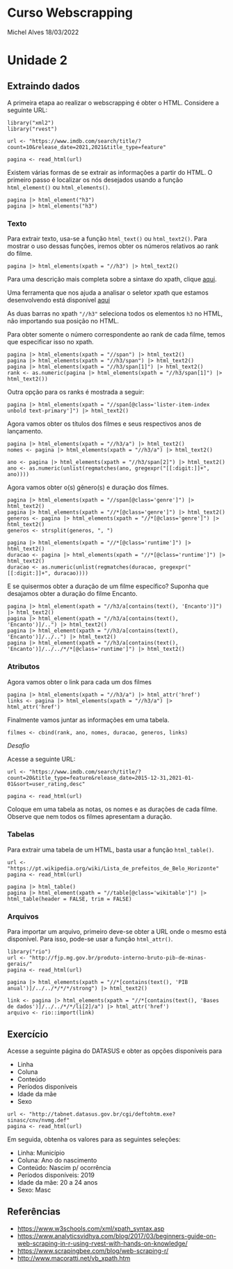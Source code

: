 Curso Webscrapping
================
Michel Alves
18/03/2022

# Unidade 2

## Extraindo dados

A primeira etapa ao realizar o webscrapping é obter o HTML. Considere a
seguinte URL:

    library("xml2")
    library("rvest")

    url <- "https://www.imdb.com/search/title/?count=10&release_date=2021,2021&title_type=feature"

    pagina <- read_html(url)

Existem várias formas de se extrair as informações a partir do HTML. O
primeiro passo é localizar os nós desejados usando a função
`html_element()` ou `html_elements()`.

    pagina |> html_element("h3")
    pagina |> html_elements("h3")

### Texto

Para extrair texto, usa-se a função `html_text()` ou `html_text2()`.
Para mostrar o uso dessas funções, iremos obter os números relativos ao
rank do filme.

    pagina |> html_elements(xpath = "//h3") |> html_text2()

Para uma descrição mais completa sobre a sintaxe do xpath, clique
[aqui](https://www.w3schools.com/xml/xpath_syntax.asp).

Uma ferramenta que nos ajuda a analisar o seletor xpath que estamos
desenvolvendo está disponível [aqui](https://try.jsoup.org/)

As duas barras no xpath `"//h3"` seleciona todos os elementos `h3` no
HTML, não importando sua posição no HTML.

Para obter somente o número correspondente ao rank de cada filme, temos
que especificar isso no xpath.

    pagina |> html_elements(xpath = "//span") |> html_text2()
    pagina |> html_elements(xpath = "//h3/span") |> html_text2()
    pagina |> html_elements(xpath = "//h3/span[1]") |> html_text2()
    rank <- as.numeric(pagina |> html_elements(xpath = "//h3/span[1]") |> html_text2())

Outra opção para os ranks é mostrada a seguir:

    pagina |> html_elements(xpath = "//span[@class='lister-item-index unbold text-primary']") |> html_text2()

Agora vamos obter os títulos dos filmes e seus respectivos anos de
lançamento.

    pagina |> html_elements(xpath = "//h3/a") |> html_text2()
    nomes <- pagina |> html_elements(xpath = "//h3/a") |> html_text2()

    ano <- pagina |> html_elements(xpath = "//h3/span[2]") |> html_text2()
    ano <- as.numeric(unlist(regmatches(ano, gregexpr("[[:digit:]]+", ano))))

Agora vamos obter o(s) gênero(s) e duração dos filmes.

    pagina |> html_elements(xpath = "//span[@class='genre']") |> html_text2()
    pagina |> html_elements(xpath = "//*[@class='genre']") |> html_text2()
    generos <- pagina |> html_elements(xpath = "//*[@class='genre']") |> html_text2()
    generos <- strsplit(generos, ", ")

    pagina |> html_elements(xpath = "//*[@class='runtime']") |> html_text2()
    duracao <- pagina |> html_elements(xpath = "//*[@class='runtime']") |> html_text2()
    duracao <- as.numeric(unlist(regmatches(duracao, gregexpr("[[:digit:]]+", duracao))))

E se quisermos obter a duração de um filme específico? Suponha que
desajamos obter a duração do filme Encanto.

    pagina |> html_element(xpath = "//h3/a[contains(text(), 'Encanto')]") |> html_text2()
    pagina |> html_element(xpath = "//h3/a[contains(text(), 'Encanto')]/..") |> html_text2()
    pagina |> html_element(xpath = "//h3/a[contains(text(), 'Encanto')]/../..") |> html_text2()
    pagina |> html_element(xpath = "//h3/a[contains(text(), 'Encanto')]/../../*/*[@class='runtime']") |> html_text2()

### Atributos

Agora vamos obter o link para cada um dos filmes

    pagina |> html_elements(xpath = "//h3/a") |> html_attr('href')
    links <- pagina |> html_elements(xpath = "//h3/a") |> html_attr('href')

Finalmente vamos juntar as informações em uma tabela.

    filmes <- cbind(rank, ano, nomes, duracao, generos, links)

*Desafio*

Acesse a seguinte URL:

    url <- "https://www.imdb.com/search/title/?count=20&title_type=feature&release_date=2015-12-31,2021-01-01&sort=user_rating,desc"

    pagina <- read_html(url)

Coloque em uma tabela as notas, os nomes e as durações de cada filme.
Observe que nem todos os filmes apresentam a duração.

### Tabelas

Para extrair uma tabela de um HTML, basta usar a função `html_table()`.

    url <- "https://pt.wikipedia.org/wiki/Lista_de_prefeitos_de_Belo_Horizonte"
    pagina <- read_html(url)

    pagina |> html_table()
    pagina |> html_element(xpath = "//table[@class='wikitable']") |> html_table(header = FALSE, trim = FALSE)

### Arquivos

Para importar um arquivo, primeiro deve-se obter a URL onde o mesmo está
disponível. Para isso, pode-se usar a função `html_attr()`.

    library("rio")
    url <- "http://fjp.mg.gov.br/produto-interno-bruto-pib-de-minas-gerais/"
    pagina <- read_html(url)

    pagina |> html_elements(xpath = "//*[contains(text(), 'PIB anual')]/../../*/*/*/strong") |> html_text2()

    link <- pagina |> html_elements(xpath = "//*[contains(text(), 'Bases de dados')]/../../*/*/li[2]/a") |> html_attr('href')
    arquivo <- rio::import(link)

## Exercício

Acesse a seguinte página do DATASUS e obter as opções disponíveis para

-   Linha
-   Coluna
-   Conteúdo
-   Períodos disponíveis
-   Idade da mãe
-   Sexo

<!-- -->

    url <- "http://tabnet.datasus.gov.br/cgi/deftohtm.exe?sinasc/cnv/nvmg.def"
    pagina <- read_html(url)

Em seguida, obtenha os valores para as seguintes seleções:

-   Linha: Município
-   Coluna: Ano do nascimento
-   Conteúdo: Nascim p/ ocorrência
-   Períodos disponíveis: 2019
-   Idade da mãe: 20 a 24 anos
-   Sexo: Masc

## Referências

-   <https://www.w3schools.com/xml/xpath_syntax.asp>
-   <https://www.analyticsvidhya.com/blog/2017/03/beginners-guide-on-web-scraping-in-r-using-rvest-with-hands-on-knowledge/>
-   <https://www.scrapingbee.com/blog/web-scraping-r/>
-   <http://www.macoratti.net/vb_xpath.htm>
